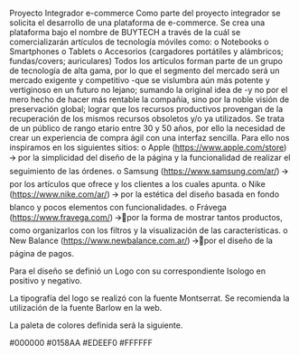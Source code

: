 Proyecto Integrador e-commerce
Como parte del proyecto integrador se solicita el desarrollo de una plataforma de e-commerce. Se crea una plataforma bajo el nombre de BUYTECH a través de la cuál se comercializarán artículos de tecnología móviles como:
o	Notebooks
o	Smartphones
o	Tablets
o	Accesorios (cargadores portátiles y alámbricos; fundas/covers; auriculares)
Todos los artículos forman parte de un grupo de tecnología de alta gama, por lo que el segmento del mercado será un mercado exigente y competitivo -que se vislumbra aún más potente y vertiginoso en un futuro no lejano; sumando la original idea de -y no por el mero hecho de hacer más rentable la compañía, sino por la noble visión de preservación global; lograr que los recursos productivos provengan de la recuperación de los mismos recursos obsoletos y/o ya utilizados. Se trata de un público de rango etario entre 30 y 50 años, por ello la necesidad de crear un experiencia de compra ágil con una interfaz sencilla. 
Para ello nos inspiramos en los siguientes sitios:
o	Apple (https://www.apple.com/store) 🡪 por la simplicidad del diseño de la página y la funcionalidad de realizar el seguimiento de las órdenes.
o	Samsung (https://www.samsung.com/ar/) 🡪 por los artículos que ofrece y los clientes a los cuales apunta.
o	Nike (https://www.nike.com/ar/) 🡪 por la estética del diseño basada en fondo blanco y pocos elementos con funcionalidades.
o	Frávega (https://www.fravega.com/) 🡪por la forma de mostrar tantos productos, como organizarlos con los filtros y la visualización de las características.
o	New Balance (https://www.newbalance.com.ar/) 🡪por el diseño de la página de pagos.

Para el diseño se definió un Logo con su correspondiente Isologo en positivo y negativo.
 
La tipografía del logo se realizó con la fuente Montserrat. Se recomienda la utilización de la fuente Barlow en la web.

La paleta de colores definida será la siguiente.
 
#000000
#0158AA
#EDEEF0
#FFFFFF
